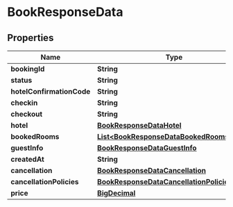 

# BookResponseData

## Properties

Name | Type | Description | Notes
------------ | ------------- | ------------- | -------------
**bookingId** | **String** |  |  [optional]
**status** | **String** |  |  [optional]
**hotelConfirmationCode** | **String** |  |  [optional]
**checkin** | **String** |  |  [optional]
**checkout** | **String** |  |  [optional]
**hotel** | [**BookResponseDataHotel**](BookResponseDataHotel.md) |  |  [optional]
**bookedRooms** | [**List&lt;BookResponseDataBookedRoomsInner&gt;**](BookResponseDataBookedRoomsInner.md) |  |  [optional]
**guestInfo** | [**BookResponseDataGuestInfo**](BookResponseDataGuestInfo.md) |  |  [optional]
**createdAt** | **String** |  |  [optional]
**cancellation** | [**BookResponseDataCancellation**](BookResponseDataCancellation.md) |  |  [optional]
**cancellationPolicies** | [**BookResponseDataCancellationPolicies**](BookResponseDataCancellationPolicies.md) |  |  [optional]
**price** | [**BigDecimal**](BigDecimal.md) |  |  [optional]




